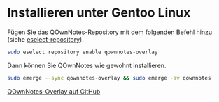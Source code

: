 # Installieren unter Gentoo Linux

Fügen Sie das QOwnNotes-Repository mit dem folgenden Befehl hinzu (siehe [eselect-repository](https://wiki.gentoo.org/wiki/Eselect/Repository)).

```bash
sudo eselect repository enable qownnotes-overlay
```

Dann können Sie QOwnNotes wie gewohnt installieren.

```bash
sudo emerge --sync qownnotes-overlay && sudo emerge -av qownnotes
```

[QOwnNotes-Overlay auf GitHub](https://github.com/qownnotes/gentoo-overlay/)
